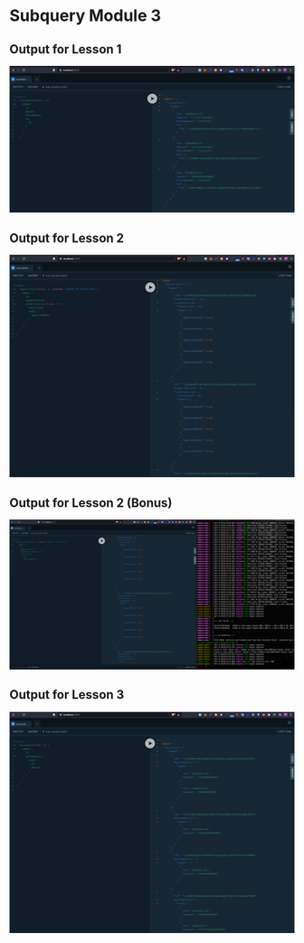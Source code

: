 # Subquery Module 3

## Output for Lesson 1
![Lesson1](./exercise-1/output.png)

## Output for Lesson 2
![Lesson2](./exercise-2/output.png)

## Output for Lesson 2 (Bonus)
![Lesson2_Bonus](./exercise-2/output-bonus.png)

## Output for Lesson 3
![Lesson3](./exercise-3/output.png)
